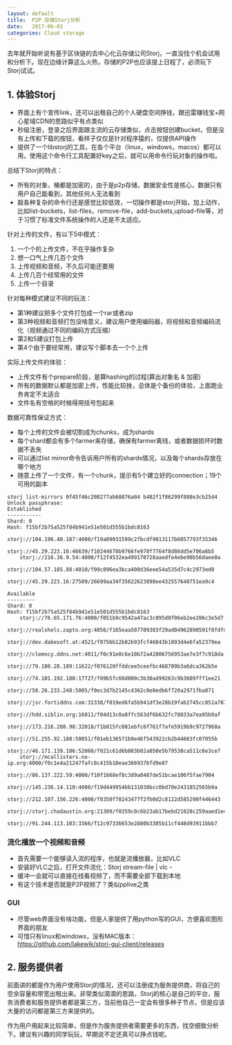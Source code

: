 ```yaml
---
layout: default
title:  P2P 存储Storj分析
date:   2017-06-01
categories: Cloud storage
---
```


去年就开始听说有基于区块链的去中心化云存储公司Storj，一直没找个机会试用和分析下。现在边缘计算这么火热，存储的P2P也应该提上日程了，必须玩下Storj试试。

## 1. 体验Storj
- 界面上有个宣传link，还可以出租自己的个人硬盘空间挣钱，跟迅雷赚钱宝+网心星域CDN的思路似乎有点类似
- 秒级注册，登录之后界面跟主流的云存储类似，点击按钮创建bucket，但是没有上传和下载的按钮，看样子仅仅是针对程序猿的，仅提供API操作
- 提供了一个libstorj的工具，在各个平台（linux，windows，macos）都可以用。使用这个命令行工具配置好key之后，就可以用命令行玩对象的操作啦。

总结下Storj的特点：
- 所有的对象，桶都是加密的，由于是p2p存储，数据安全性是核心，数据只有用户自己能看到，其他任何人无法看到
- 敲各种复杂的命令行还是感觉比较低效，一切操作都是storj开始，加上动作，比如list-buckets，list-files，remove-file，add-buckets,upload-file等，对于习惯了标准文件系统操作的人还是不太适应。

针对上传的文件，有以下5中模式：
1. 一个个的上传文件，不在乎操作复杂
2. 想一口气上传几百个文件
3. 上传视频和音频，不久后可能还要用
4. 上传几百个经常用的文件
5. 上传一个目录

针对每种模式建议不同的玩法：
- 第1种建议把多个文件打包成一个rar或者zip
- 第3种视频和音频打包没啥意义，建议用户使用编码器，将视频和音频编码流化（视频通过不同的编码方式压缩）
- 第2和5建议打包上传
- 第4个由于要经常用，建议写个脚本去一个个上传

实际上传文件的体验：
- 上传文件有个prepare阶段，是算hashing的过程(算出对象名 & 加密)
- 所有的数据默认都是加密上传，性能比较挫，总体是个备份的体验，上面跑业务肯定不太适合
- 文件名有空格的时候得用括号包起来

数据可靠性保证方式：
- 每个上传的文件会被切割成为chunks，成为shards
- 每个shard都会有多个farmer来存储，确保有farmer离线，或者数据损坏时数据不丢失
- 可以通过list mirror命令告诉用户所有的shards情况，以及每个shards存放在哪个地方
- 随意上传了一个文件，有一个chunk，提示有5个建立好的connection；19个可用的副本

```
storj list-mirrors 0f45f46c208277ab68876a04 b482f1f86299f888e3cb25d4
Unlock passphrase:
Established
-----------
Shard: 0
Hash: f15bf2b75a525f84b941e51e501d555b1bdc8163
	storj://104.196.40.187:4000/f19a09031599c2fbcdf9013117b6057793f35346
	storj://45.29.223.16:46639/f10244678b9766fe978f7764f8d86dd5e706a6b5
	storj://216.36.9.54:4000/f12f4532ea499170728aaedfe4ebe90b56daee0a
	storj://104.57.185.88:4010/f09c896ea3bca400d36eee54a535d7c4c2973ed0
	storj://45.29.223.16:27509/26699aa34f35622623898ee432557640751ea9c4

Available
---------
Shard: 0
Hash: f15bf2b75a525f84b941e51e501d555b1bdc8163
	storj://76.65.171.76:4000/f051b9c9542a47ac3c095d8f06eb2ee286c3e5d7
	storj://realshels.zapto.org:4056/f165eaa507709303f29ad04962890591f8fdfdc5
	storj://dev.dabesoft.at:4521/f0756b12b82b93fcf46043b1893d4e6fa52379ea
	storj://clemncy.ddns.net:4011/f0c91e0c6e10b72a42006756953ae7e3f7c918da
	storj://79.180.28.189:11622/f076120ffddcee5ceefbc468709b3a6dca362b5e
	storj://74.101.192.180:17727/f09b5fc60d000c3b30ad99263c9b3609fff1ee21
	storj://50.26.233.248:5005/f0ec3d7b2145c4362c0e8edb6f720a2971fba871
	storj://jsr.fortiddns.com:31338/f019ed6fa5b941df3e28b19fab2745cc851a787c
	storj://hdd.siblin.org:16011/f04d13c0a8ffc563df6b632fc78033a7ea95b9af
	storj://173.216.208.98:32018/f1b815fc081ebfc6f761f7afe5919b9c9727968a
	storj://51.255.92.188:50051/f01eb136571b9e46f543922cb2b44663fc07055b
	storj://46.171.139.186:52060/f021c61d6b003b02a050e5b79538ca511c6e3ce7
	storj://mcallisters.no-ip.org:4000/f0c1e4a21247fafc8c415b10eae366937bfd9e87
	storj://86.137.222.59:4000/f10f1668ef8c3d9a0407de51bcae106f5fae7904
	storj://145.236.14.110:4000/f19d449954bb131038bcc0bd70e2431852565b9a
	storj://212.107.156.226:4000/f0350f78243477f2fb0d2c8122d585290f446443
	storj://storj.chadaustin.org:21309/f0359c0c6b23ab17bebd21028c259aaed1e4a137
	storj://91.244.113.103:3366/f12c97336653e2880b3305b11cf448d93911bbb7
```

### 流化播放一个视频和音频
- 首先需要一个能够读入流的程序，也就是流播放器，比如VLC
- 安装好VLC之后，打开文件流化：Storj stream-file <bucket-id> <file-id> | vlc -
- 缓冲一会就可以直接在线看视频了，而不需要全部下载到本地
- 有这个技术是否就是P2P视频了？类似pplive之类

### GUI
- 尽管web界面没有啥功能，但是人家提供了用python写的GUI，方便喜欢图形界面的朋友
- 可惜只有linux和windows，没有MAC版本：https://github.com/lakewik/storj-gui-client/releases

## 2. 服务提供者
前面讲的都是作为用户使用Storj的情况，还可以注册成为服务提供商，将自己的空余容量和带宽出租出来。非常类似滴滴的思路，Storj的核心是自己的平台，服务消费者和服务提供者都是第三方，当前他自己一定会有很多种子节点，但是应该大量的访问都是第三方来提供的。

作为用户用起来比较简单，但是作为服务提供者需要更多的东西，找空细致分析下。建议有兴趣的同学玩玩，早期说不定还真可以挣点钱呢。